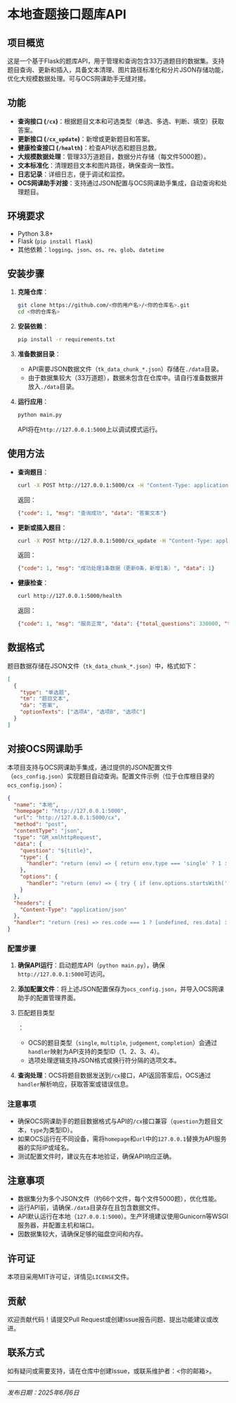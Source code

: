# 本地查题接口题库API

## 项目概览

这是一个基于Flask的题库API，用于管理和查询包含33万道题目的数据集。支持题目查询、更新和插入，具备文本清理、图片路径标准化和分片JSON存储功能，优化大规模数据处理。可与OCS网课助手无缝对接。

## 功能

- **查询接口 (`/cx`)**：根据题目文本和可选类型（单选、多选、判断、填空）获取答案。
- **更新接口 (`/cx_update`)**：新增或更新题目和答案。
- **健康检查接口 (`/health`)**：检查API状态和题目总数。
- **大规模数据处理**：管理33万道题目，数据分片存储（每文件5000题）。
- **文本标准化**：清理题目文本和图片路径，确保查询一致性。
- **日志记录**：详细日志，便于调试和监控。
- **OCS网课助手对接**：支持通过JSON配置与OCS网课助手集成，自动查询和处理题目。

## 环境要求

- Python 3.8+
- Flask (`pip install flask`)
- 其他依赖：`logging`、`json`、`os`、`re`、`glob`、`datetime`

## 安装步骤

1. **克隆仓库**：

   ```bash
   git clone https://github.com/<你的用户名>/<你的仓库名>.git
   cd <你的仓库名>
   ```

2. **安装依赖**：

   ```bash
   pip install -r requirements.txt
   ```

3. **准备数据目录**：

   - API需要JSON数据文件（`tk_data_chunk_*.json`）存储在`./data`目录。
   - 由于数据集较大（33万道题），数据未包含在仓库中。请自行准备数据并放入`./data`目录。

4. **运行应用**：

   ```bash
   python main.py
   ```

   API将在`http://127.0.0.1:5000`上以调试模式运行。

## 使用方法

- **查询题目**：

  ```bash
  curl -X POST http://127.0.0.1:5000/cx -H "Content-Type: application/json" -d '{"question": "示例题目", "type": "1"}'
  ```

  返回：

  ```json
  {"code": 1, "msg": "查询成功", "data": "答案文本"}
  ```

- **更新或插入题目**：

  ```bash
  curl -X POST http://127.0.0.1:5000/cx_update -H "Content-Type: application/json" -d '{"data": [{"question": "新题目", "option": "答案", "type": "1", "optionTexts": ["选项A", "选项B", "选项C"]}]}'
  ```

  返回：

  ```json
  {"code": 1, "msg": "成功处理1条数据（更新0条，新增1条）", "data": 1}
  ```

- **健康检查**：

  ```bash
  curl http://127.0.0.1:5000/health
  ```

  返回：

  ```json
  {"code": 1, "msg": "服务正常", "data": {"total_questions": 330000, "timestamp": "2025-06-06T02:20:00"}}
  ```

## 数据格式

题目数据存储在JSON文件（`tk_data_chunk_*.json`）中，格式如下：

```json
[
  {
    "type": "单选题",
    "tm": "题目文本",
    "da": "答案",
    "optionTexts": ["选项A", "选项B", "选项C"]
  }
]
```

## 对接OCS网课助手

本项目支持与OCS网课助手集成，通过提供的JSON配置文件（`ocs_config.json`）实现题目自动查询。配置文件示例（位于仓库根目录的`ocs_config.json`）：

```json
{
  "name": "本地",
  "homepage": "http://127.0.0.1:5000",
  "url": "http://127.0.0.1:5000/cx",
  "method": "post",
  "contentType": "json",
  "type": "GM_xmlhttpRequest",
  "data": {
    "question": "${title}",
    "type": {
      "handler": "return (env) => { return env.type === 'single' ? 1 : env.type === 'multiple' ? 2 : env.type === 'judgement' ? 3 : env.type === 'completion' ? 4 : 0 }"
    },
    "options": {
      "handler": "return (env) => { try { if (env.options.startsWith('[') && env.options.endsWith(']')) { return JSON.parse(env.options); } return env.options.split('\\n').filter(item => item.trim() !== ''); } catch (e) { return env.options.split('\\n').filter(item => item.trim() !== ''); } }"
    }
  },
  "headers": {
    "Content-Type": "application/json"
  },
  "handler": "return (res) => res.code === 1 ? [undefined, res.data] : [res.msg, undefined]"
}
```

### 配置步骤

1. **确保API运行**：启动题库API（`python main.py`），确保`http://127.0.0.1:5000`可访问。

2. **添加配置文件**：将上述JSON配置保存为`ocs_config.json`，并导入OCS网课助手的配置管理界面。

3. 匹配题目类型

   ：

   - OCS的题目类型（`single`, `multiple`, `judgement`, `completion`）会通过`handler`映射为API支持的类型ID（1、2、3、4）。
   - 选项处理逻辑支持JSON格式或换行符分隔的选项文本。

4. **查询处理**：OCS将题目数据发送到`/cx`接口，API返回答案后，OCS通过`handler`解析响应，获取答案或错误信息。

### 注意事项

- 确保OCS网课助手的题目数据格式与API的`/cx`接口兼容（`question`为题目文本，`type`为类型ID）。
- 如果OCS运行在不同设备，需将`homepage`和`url`中的`127.0.0.1`替换为API服务器的实际IP或域名。
- 测试配置文件时，建议先在本地验证，确保API响应正确。

## 注意事项

- 数据集分为多个JSON文件（约66个文件，每个文件5000题），优化性能。
- 运行API前，请确保`./data`目录存在且包含数据文件。
- API默认运行在本地（`127.0.0.1:5000`）。生产环境建议使用Gunicorn等WSGI服务器，并配置主机和端口。
- 因数据集较大，请确保足够的磁盘空间和内存。

## 许可证

本项目采用MIT许可证，详情见`LICENSE`文件。

## 贡献

欢迎贡献代码！请提交Pull Request或创建Issue报告问题、提出功能建议或改进。

## 联系方式

如有疑问或需要支持，请在仓库中创建Issue，或联系维护者：<你的邮箱>。

------

*发布日期：2025年6月6日*